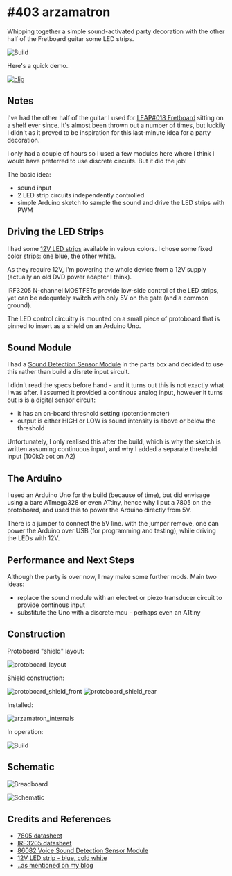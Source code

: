 # #403 arzamatron

Whipping together a simple sound-activated party decoration with the other half of the Fretboard guitar some LED strips.

![Build](./assets/arzamatron_build.jpg?raw=true)

Here's a quick demo..

[![clip](https://img.youtube.com/vi/JySBTIIggoI/0.jpg)](https://www.youtube.com/watch?v=JySBTIIggoI)

## Notes

I've had the other half of the guitar I used for [LEAP#018 Fretboard](../../Fretboard) sitting on a shelf ever since.
It's almost been thrown out a number of times, but luckily I didn't as it proved to be inspiration for this last-minute idea for a party decoration.

I only had a couple of hours so I used a few modules here where I think I would have preferred to use discrete circuits.
But it did the job!

The basic idea:

* sound input
* 2 LED strip circuits independently controlled
* simple Arduino sketch to sample the sound and drive the LED strips with PWM


## Driving the LED Strips

I had some [12V LED strips](https://www.aliexpress.com/item/New-Arrival-5M-300Leds-Non-waterproof-RGB-Led-Strip-Light-3528-DC12V-60Leds-M-Fiexble-Light/32294020575.html)
available in vaious colors. I chose some fixed color strips: one blue, the other white.

As they require 12V, I'm powering the whole device from a 12V supply (actually an old DVD power adapter I think).

IRF3205 N-channel MOSTFETs provide low-side control of the LED strips, yet can be adequately switch with only 5V on the gate (and a common ground).

The LED control circuitry is mounted on a small piece of protoboard that is pinned to insert as a shield on an Arduino Uno.


## Sound Module

I had a [Sound Detection Sensor Module](https://www.aliexpress.com/item/free-shipping-Voice-Sound-Detection-Sensor-Module-for-Arduino-DIY-Intelligent-Smart-Vehicle-Robot-Helicopter-Airplane/32766584952.html) in the parts box and decided to use this rather than build a disrete input sircuit.

I didn't read the specs before hand - and it turns out this is not exactly what I was after.
I assumed it provided a continous analog input, however it turns out is is a digital sensor circuit:

* it has an on-board threshold setting (potentionmoter)
* output is either HIGH or LOW is sound intensity is above or below the threshold

Unfortunately, I only realised this after the build, which is why the sketch is written assuming continuous input, and why I added a separate threshold input (100kΩ pot on A2)


## The Arduino

I used an Arduino Uno for the build (because of time), but did envisage using a bare ATmega328 or even ATtiny, hence why I put a 7805 on the protoboard, and used this
to power the Arduino directly from 5V.

There is a jumper to connect the 5V line. with the jumper remove, one can power the Arduino over USB (for programming and testing), while driving the LEDs with 12V.


## Performance and Next Steps

Although the party is over now, I may make some further mods. Main two ideas:

* replace the sound module with an electret or piezo transducer circuit to provide continous input
* substitute the Uno with a discrete mcu - perhaps even an ATtiny


## Construction

Protoboard "shield" layout:

![protoboard_layout](./assets/protoboard_layout.jpg?raw=true)

Shield construction:

![protoboard_shield_front](./assets/protoboard_shield_front.jpg?raw=true)
![protoboard_shield_rear](./assets/protoboard_shield_rear.jpg?raw=true)

Installed:

![arzamatron_internals](./assets/arzamatron_internals.jpg?raw=true)

In operation:

![Build](./assets/arzamatron_build.jpg?raw=true)

## Schematic

![Breadboard](./assets/arzamatron_bb.jpg?raw=true)

![Schematic](./assets/arzamatron_schematic.jpg?raw=true)


## Credits and References

* [7805 datasheet](https://www.futurlec.com/Linear/7805T.shtml)
* [IRF3205 datasheet](https://www.futurlec.com/Transistors/IRF3205.shtml)
* [86082 Voice Sound Detection Sensor Module](https://www.aliexpress.com/item/free-shipping-Voice-Sound-Detection-Sensor-Module-for-Arduino-DIY-Intelligent-Smart-Vehicle-Robot-Helicopter-Airplane/32766584952.html)
* [12V LED strip - blue, cold white](https://www.aliexpress.com/item/New-Arrival-5M-300Leds-Non-waterproof-RGB-Led-Strip-Light-3528-DC12V-60Leds-M-Fiexble-Light/32294020575.html)
* [..as mentioned on my blog](https://blog.tardate.com/2018/07/leap404-the-arza-matron.html)
